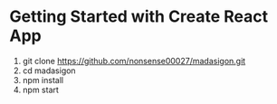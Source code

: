# Getting Started with Create React App

1. git clone https://github.com/nonsense00027/madasigon.git
2. cd madasigon
3. npm install
4. npm start
